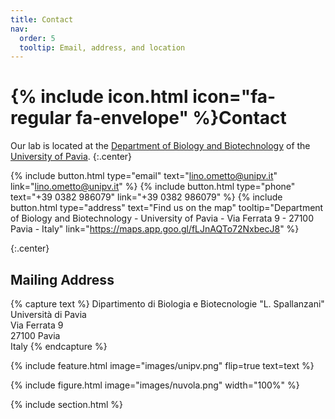 ```yaml
---
title: Contact
nav:
  order: 5
  tooltip: Email, address, and location
---
```


# {% include icon.html icon="fa-regular fa-envelope" %}Contact

Our lab is located at the [Department of Biology and Biotechnology](https://dbb.dip.unipv.it/en) of the [University of Pavia](https://portale.unipv.it/it).
{:.center}

{%
  include button.html
  type="email"
  text="lino.ometto@unipv.it"
  link="lino.ometto@unipv.it"
%}
{%
  include button.html
  type="phone"
  text="+39 0382 986079"
  link="+39 0382 986079"
%}
{%
  include button.html
  type="address"
  text="Find us on the map"
  tooltip="Department of Biology and Biotechnology - University of Pavia - Via Ferrata 9 - 27100 Pavia - Italy"
  link="https://maps.app.goo.gl/fLJnAQTo72NxbecJ8"
%}

{:.center}

## Mailing Address

{% capture text %}
Dipartimento di Biologia e Biotecnologie "L. Spallanzani"  
Università di Pavia  
Via Ferrata 9  
27100 Pavia  
Italy
{% endcapture %}

{%
  include feature.html
  image="images/unipv.png"
  flip=true
  text=text
%}

{%
  include figure.html
  image="images/nuvola.png"
  width="100%"
%}

{% include section.html %}


